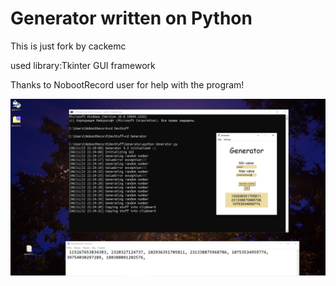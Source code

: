 # Generator written on Python
This is just fork by cackemc 

used library:Tkinter GUI framework

Thanks to NobootRecord user for help with the program!

![Program screenshot](Screenshot.png)
